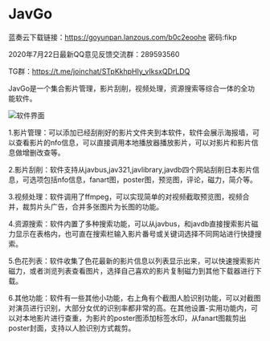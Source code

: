 # JavGo
蓝奏云下载链接：https://goyunpan.lanzous.com/b0c2eoohe 密码:fikp

2020年7月22日最新QQ意见反馈交流群：289593560

TG群：https://t.me/joinchat/STpKkhpHIy_vIksxQDrLDQ

 JavGo是一个集合影片管理，影片刮削，视频处理，资源搜索等综合一体的全功能软件。
 
 ![软件界面](https://www.louimg.com/u/20200703/12160772.jpg)
 
1.影片管理：可以添加已经刮削好的影片文件夹到本软件，软件会展示海报墙，可以查看影片的nfo信息，可以直接调用本地播放器播放影片，可以对影片和影片信息做增删改查等。

2.影片刮削：软件支持从javbus,jav321,javlibrary,javdb四个网站刮削日本影片信息，可选项包括nfo信息，fanart图，poster图，预览图，评论，磁力，简介等。

3.视频处理：软件调用了ffmpeg，可以实现简单的对视频截取预览图，视频合并，裁剪片头广告，合并多张图片为长图的功能。

4.资源搜索：软件内置了多种搜索功能，可以从javbus，和javdb直接搜索影片磁力显示在表格内，也可直在搜索栏输入影片番号或关键词选择不同网站进行快捷搜索。

5.色花列表：软件收集了色花最新的影片信息以列表显示出来，可以快速搜索影片磁力，或者浏览列表查看图片，选择自己喜欢的影片复制磁力到其他下载器进行下载。

6.其他功能：软件有一些其他小功能，右上角有个截图人脸识别功能，可以对截图对演员进行识别，大部分女优的识别率都非常的高。在其他设置-实用功能内，可以对本地影片进行查重，为影片的poster图添加标签水印，从fanart图裁剪出poster封面，支持以人脸识别方式裁剪。
